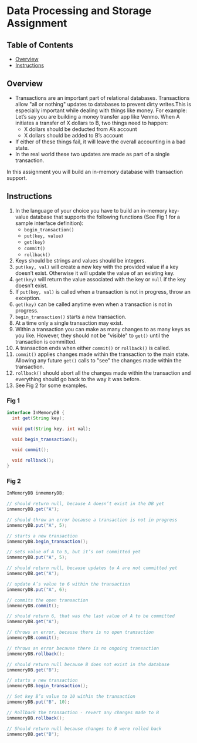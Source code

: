 
# Data Processing and Storage Assignment

## Table of Contents
- [Overview](#overview)
- [Instructions](#instructions)

## Overview

- Transactions are an important part of relational databases. Transactions allow "all or nothing" updates to databases to prevent dirty writes.This is especially important while dealing with things like money. For example: Let’s say you are building a money transfer app like Venmo. When A initiates a transfer of X dollars to B, two things need to happen:
  - X dollars should be deducted from A’s account
  - X dollars should be added to B’s account
- If either of these things fail, it will leave the overall accounting in a bad state.
- In the real world these two updates are made as part of a single transaction.

In this assignment you will build an in-memory database with transaction support.

## Instructions

1. In the language of your choice you have to build an in-memory key-value database that supports the following functions (See Fig 1 for a sample interface definition):
   - `begin_transaction()`
   - `put(key, value)`
   - `get(key)`
   - `commit()`
   - `rollback()`
2. Keys should be strings and values should be integers.
3. `put(key, val)` will create a new key with the provided value if a key doesn’t exist. Otherwise it will update the value of an existing key.
4. `get(key)` will return the value associated with the key or `null` if the key doesn’t exist.
5. If `put(key, val)` is called when a transaction is not in progress, throw an exception.
6. `get(key)` can be called anytime even when a transaction is not in progress.
7. `begin_transaction()` starts a new transaction.
8. At a time only a single transaction may exist.
9. Within a transaction you can make as many changes to as many keys as you like. However, they should not be "visible" to `get()` until the transaction is committed.
10. A transaction ends when either `commit()` or `rollback()` is called.
11. `commit()` applies changes made within the transaction to the main state. Allowing any future `get()` calls to "see" the changes made within the transaction.
12. `rollback()` should abort all the changes made within the transaction and everything should go back to the way it was before.
13. See Fig 2 for some examples.

### Fig 1

```java
interface InMemoryDB {
  int get(String key);

  void put(String key, int val);

  void begin_transaction();

  void commit();

  void rollback();
}
```

### Fig 2

```java
InMemoryDB inmemoryDB;

// should return null, because A doesn’t exist in the DB yet
inmemoryDB.get("A");

// should throw an error because a transaction is not in progress
inmemoryDB.put("A", 5);

// starts a new transaction
inmemoryDB.begin_transaction();

// sets value of A to 5, but it’s not committed yet
inmemoryDB.put("A", 5);

// should return null, because updates to A are not committed yet
inmemoryDB.get("A");

// update A’s value to 6 within the transaction
inmemoryDB.put("A", 6);

// commits the open transaction
inmemoryDB.commit();

// should return 6, that was the last value of A to be committed
inmemoryDB.get("A");

// throws an error, because there is no open transaction
inmemoryDB.commit();

// throws an error because there is no ongoing transaction
inmemoryDB.rollback();

// should return null because B does not exist in the database
inmemoryDB.get("B");

// starts a new transaction
inmemoryDB.begin_transaction();

// Set key B’s value to 10 within the transaction
inmemoryDB.put("B", 10);

// Rollback the transaction - revert any changes made to B
inmemoryDB.rollback();

// Should return null because changes to B were rolled back
inmemoryDB.get("B");
```

